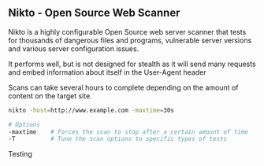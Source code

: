 ## Nikto - Open Source Web Scanner

Nikto is a highly configurable Open Source web server scanner that tests for thousands of dangerous files and programs, vulnerable server versions and various server configuration issues. 

It performs well, but is not designed for stealth as it will send many requests and embed information about itself in the User-Agent header  

Scans can take several hours to complete depending on the amount of content on the target site.

```bash
nikto -host=http://www.example.com -maxtime=30s

# Options
-maxtime	# Forces the scan to stop after a certain amount of time
-T			# Tune the scan options to specific types of tests
```

Testing

